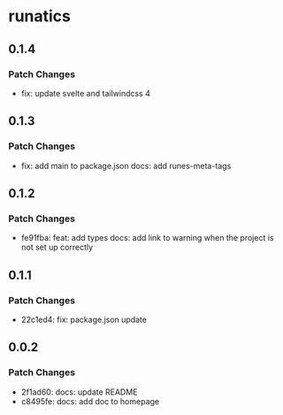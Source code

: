 # runatics

## 0.1.4

### Patch Changes

- fix: update svelte and tailwindcss 4

## 0.1.3

### Patch Changes

- fix: add main to package.json
  docs: add runes-meta-tags

## 0.1.2

### Patch Changes

- fe91fba: feat: add types
  docs: add link to warning when the project is not set up correctly

## 0.1.1

### Patch Changes

- 22c1ed4: fix: package.json update

## 0.0.2

### Patch Changes

- 2f1ad60: docs: update README
- c8495fe: docs: add doc to homepage
